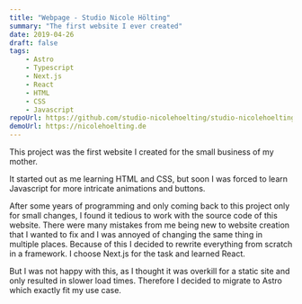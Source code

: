 ```yaml
---
title: "Webpage - Studio Nicole Hölting"
summary: "The first website I ever created"
date: 2019-04-26
draft: false
tags:
    - Astro
    - Typescript
    - Next.js
    - React
    - HTML
    - CSS
    - Javascript
repoUrl: https://github.com/studio-nicolehoelting/studio-nicolehoelting
demoUrl: https://nicolehoelting.de
---
```


This project was the first website I created for the small business of my mother.

It started out as me learning HTML and CSS, but soon I was forced to learn Javascript for more intricate animations and buttons.

After some years of programming and only coming back to this project only for small changes, I found it tedious to work with
the source code of this website. There were many mistakes from me being new to website creation that I wanted to fix and I was annoyed of changing the same thing in multiple places. Because of this I decided to rewrite everything from scratch in a framework. I choose Next.js for the task and learned React.

But I was not happy with this, as I thought it was overkill for a static site and only resulted in slower load times. Therefore I decided to migrate to Astro which exactly fit my use case.
